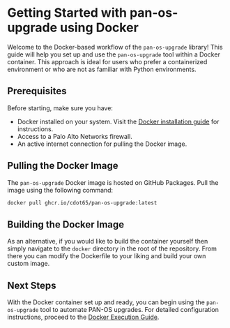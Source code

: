 # Getting Started with pan-os-upgrade using Docker

Welcome to the Docker-based workflow of the `pan-os-upgrade` library! This guide will help you set up and use the `pan-os-upgrade` tool within a Docker container. This approach is ideal for users who prefer a containerized environment or who are not as familiar with Python environments.

## Prerequisites

Before starting, make sure you have:

- Docker installed on your system. Visit the [Docker installation guide](https://docs.docker.com/get-docker/) for instructions.
- Access to a Palo Alto Networks firewall.
- An active internet connection for pulling the Docker image.

## Pulling the Docker Image

The `pan-os-upgrade` Docker image is hosted on GitHub Packages. Pull the image using the following command:

```bash
docker pull ghcr.io/cdot65/pan-os-upgrade:latest
```

## Building the Docker Image

As an alternative, if you would like to build the container yourself then simply navigate to the `docker` directory in the root of the repository. From there you can modify the Dockerfile to your liking and build your own custom image.

## Next Steps

With the Docker container set up and ready, you can begin using the `pan-os-upgrade` tool to automate PAN-OS upgrades. For detailed configuration instructions, proceed to the [Docker Execution Guide](execution.md).
